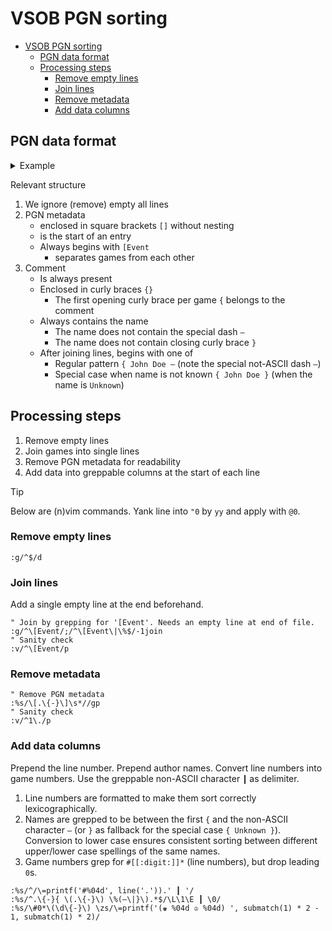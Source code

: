 <!-- markdownlint-disable line-length -->
<!-- markdownlint-disable no-inline-html -->

# VSOB PGN sorting

<!--toc:start-->
- [VSOB PGN sorting](#vsob-pgn-sorting)
  - [PGN data format](#pgn-data-format)
  - [Processing steps](#processing-steps)
    - [Remove empty lines](#remove-empty-lines)
    - [Join lines](#join-lines)
    - [Remove metadata](#remove-metadata)
    - [Add data columns](#add-data-columns)
<!--toc:end-->

## PGN data format

<details>
  <summary>Example</summary>

```text
[Event "?"]
[Site "?"]
[Date "????.??.??"]
[Round "?"]
[White "?"]
[Black "?"]
[Result "*"]
[ECO "A06"]

1.Nf3 d5 2.b3 c5 3.Bb2 Nc6 4.g3 Nf6 5.Bg2 d4 6.c3 e5 7.cxd4 exd4 8.d3 Nd5
9.O-O Be7 10.Nbd2 O-O 11.Qc1 Bg4 12.Re1 Qd7 13.Bh1 Rfe8 14.Rb1 Bf8 15.a3 b6
16.Qc4 Rad8 17.Ra1 a5 18.Rab1 *
{ Unknown }

[Event "?"]
[Site "?"]
[Date "????.??.??"]
[Round "?"]
[White "?"]
[Black "?"]
[Result "*"]
[ECO "B00"]

1.e4 b6 2.d4 g6 3.Nf3 { soid

 —

08/04/2024 5:52 AM } *

[Event "Viewer Submitted Openings Bonus 22"]
[Site "?"]
[Date "????.??.??"]
[Round "?"]
[White "?"]
[Black "?"]
[Result "*"]
[ECO "B00"]
[Opening "Pirc"]

1. e4 d6 2. d4 Nf6 3. f3 a6 { Ove — 10/22/2021

New for TCEC! dbcn: +0.38

3 lichess games

wv=0.5, wdl=109 878 13, mt=303476, n=157497371, d=40, pv=4. Be3 e6 5. c4 Be7 6. Nc3 O-O 7. Be2 b5 8. cxb5 axb5 9. Bxb5 c6 10. Bd3 Qb6 11. Qd2 d5 12. Nge2 dxe4 13. Nxe4 Nbd7 14. O-O Ba6 15. Bxa6 Qxa6 16. N2c3 Rfb8 17. Bf2 Nd5 18. Rfc1 N7b6 19. b3 Ba3 20. Rd1 Nxc3 21. Qxc3 Nd5 22. Qc2 Nb4 23. Qc4 Qxc4 24. bxc4 } *
```

</details>

Relevant structure

1. We ignore (remove) empty all lines
1. PGN metadata
    - enclosed in square brackets `[]` without nesting
    - is the start of an entry
    - Always begins with `[Event`
        - separates games from each other
1. Comment
    - Is always present
    - Enclosed in curly braces `{}`
        - The first opening curly brace per game `{` belongs to the comment
    - Always contains the name
        - The name does not contain the special dash `—`
        - The name does not contain closing curly brace `}`
    - After joining lines, begins with one of
        - Regular pattern `{ John Doe —` (note the special not-ASCII dash `—`)
        - Special case when name is not known `{ John Doe }` (when the name is `Unknown`)

## Processing steps

1. Remove empty lines
2. Join games into single lines
1. Remove PGN metadata for readability
1. Add data into greppable columns at the start of each line

> [!TIP]
> Below are (n)vim commands. Yank line into `"0` by `yy` and apply with `@0`.

### Remove empty lines

```vim
:g/^$/d
```

### Join lines

Add a single empty line at the end beforehand.

```vim
" Join by grepping for '[Event'. Needs an empty line at end of file.
:g/^\[Event/;/^\[Event\|\%$/-1join
" Sanity check
:v/^\[Event/p
```

### Remove metadata

```vim
" Remove PGN metadata
:%s/\[.\{-}\]\s*//gp
" Sanity check
:v/^1\./p
```

### Add data columns

Prepend the line number. Prepend author names. Convert line numbers into game
numbers. Use the greppable non-ASCII character `┃` as delimiter.

1. Line numbers are formatted to make them sort correctly lexicographically.
1. Names are grepped to be between the first `{` and the non-ASCII character `—` (or `}` as fallback for the special case `{ Unknown }`). Conversion to lower case ensures consistent sorting between different upper/lower case spellings of the same names.
1. Game numbers grep for `#[[:digit:]]*` (line numbers), but drop leading `0`s.

```vim
:%s/^/\=printf('#%04d', line('.')).' ┃ '/
:%s/^.\{-}{ \(.\{-}\) \%(—\|}\).*$/\L\1\E ┃ \0/
:%s/\#0*\(\d\{-}\) \zs/\=printf('(♚ %04d ♔ %04d) ', submatch(1) * 2 - 1, submatch(1) * 2)/
```
